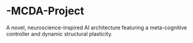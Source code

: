# -MCDA-Project
A novel, neuroscience-inspired AI architecture featuring a meta-cognitive controller and dynamic structural plasticity.
